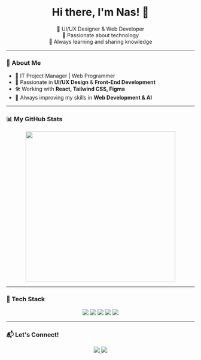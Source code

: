<h1 align="center">Hi there, I'm Nas! 👋</h1>

<p align="center">
🔹 UI/UX Designer & Web Developer <br>
🔹 Passionate about technology <br>
🔹 Always learning and sharing knowledge <br>
</p>

---

### 🚀 About Me
- 💼 IT Project Manager | Web Programmer  
- 🎨 Passionate in **UI/UX Design** & **Front-End Development**  
- 🛠️ Working with **React, Tailwind CSS, Figma**  
- 📖 Always improving my skills in **Web Development & AI**  

---

### 📊 My GitHub Stats  
<p align="center">
  <img src="https://github-readme-streak-stats.herokuapp.com/?user=dinkznasaruddin&theme=radical" width="400"/>
</p>

---

### 🔧 Tech Stack
<p align="center">
  <img src="https://img.shields.io/badge/Code-HTML5-informational?style=flat&logo=html5&logoColor=white&color=E34F26" />
  <img src="https://img.shields.io/badge/Code-CSS3-informational?style=flat&logo=css3&logoColor=white&color=1572B6" />
  <img src="https://img.shields.io/badge/Code-JavaScript-informational?style=flat&logo=javascript&logoColor=white&color=F7DF1E" />
  <img src="https://img.shields.io/badge/Code-React-informational?style=flat&logo=react&logoColor=white&color=61DAFB" />
  <img src="https://img.shields.io/badge/Design-Figma-informational?style=flat&logo=figma&logoColor=white&color=F24E1E" />
</p>

---

### 📬 Let's Connect!
<p align="center">
  <a href="https://www.linkedin.com/in/dinkznasaruddin/">
    <img src="https://img.shields.io/badge/LinkedIn-Connect-blue?style=flat&logo=linkedin" />
  </a>
  <a href="https://github.com/dinkznasaruddin">
    <img src="https://img.shields.io/badge/GitHub-Follow-black?style=flat&logo=github" />
  </a>
</p>
